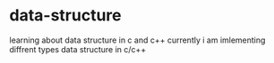 # data-structure
learning about data structure in c and c++
currently i am imlementing diffrent types data structure in c/c++
